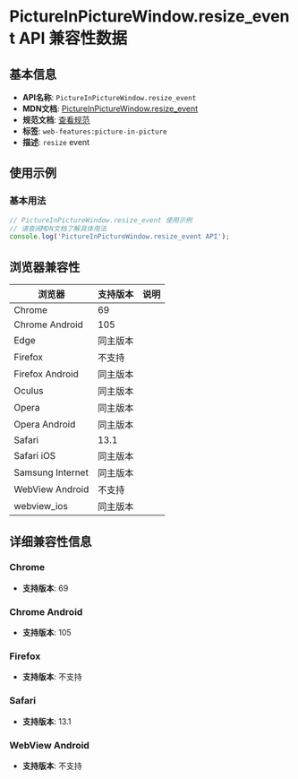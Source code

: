 # PictureInPictureWindow.resize_event API 兼容性数据

## 基本信息

- **API名称**: `PictureInPictureWindow.resize_event`
- **MDN文档**: [PictureInPictureWindow.resize_event](https://developer.mozilla.org/docs/Web/API/PictureInPictureWindow/resize_event)
- **规范文档**: [查看规范](https://w3c.github.io/picture-in-picture/#eventdef-pictureinpicturewindow-resize,https://w3c.github.io/picture-in-picture/#dom-pictureinpicturewindow-onresize)
- **标签**: `web-features:picture-in-picture`
- **描述**: `resize` event

## 使用示例

### 基本用法

```javascript
// PictureInPictureWindow.resize_event 使用示例
// 请查阅MDN文档了解具体用法
console.log('PictureInPictureWindow.resize_event API');
```

## 浏览器兼容性

| 浏览器 | 支持版本 | 说明 |
|--------|----------|------|
| Chrome | 69 |  |
| Chrome Android | 105 |  |
| Edge | 同主版本 |  |
| Firefox | 不支持 |  |
| Firefox Android | 同主版本 |  |
| Oculus | 同主版本 |  |
| Opera | 同主版本 |  |
| Opera Android | 同主版本 |  |
| Safari | 13.1 |  |
| Safari iOS | 同主版本 |  |
| Samsung Internet | 同主版本 |  |
| WebView Android | 不支持 |  |
| webview_ios | 同主版本 |  |

## 详细兼容性信息

### Chrome

- **支持版本**: 69

### Chrome Android

- **支持版本**: 105

### Firefox

- **支持版本**: 不支持

### Safari

- **支持版本**: 13.1

### WebView Android

- **支持版本**: 不支持

